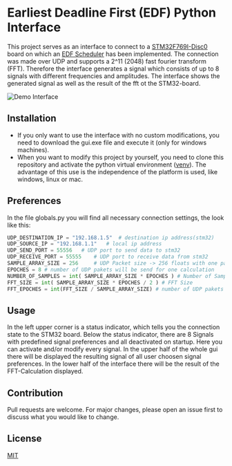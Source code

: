 # Earliest Deadline First (EDF) Python Interface

This project serves as an interface to connect to a [STM32F769I-Disc0](https://www.st.com/en/evaluation-tools/32f769idiscovery.html) board on which an [EDF Scheduler](https://gitlab.fa-wi.de/punicawaikiki/edf-python-interface) has been implemented.
The connection was made over UDP and supports a 2^11 (2048) fast fourier transform (FFT). Therefore the interface generates a signal which consists of up to 8 signals with different frequencies and amplitudes. The interface shows the generated signal as well as the result of the fft ot the STM32-board.

![Demo Interface](http://gitlab.fa-wi.de/punicawaikiki/edf-python-interface/-/raw/master/pictures/demo.png)

## Installation

* If you only want to use the interface with no custom modifications, you need to download the gui.exe file and execute it (only for windows machines).
* When you want to modify this project by yourself, you need to clone this repository and activate the python virtual environment ([venv](https://docs.python.org/3/library/venv.html)). The advantage of this use is the independence of the platform is used, like windows, linux or mac.
## Preferences

In the file globals.py you will find all necessary connection settings, the look like this:

```python
UDP_DESTINATION_IP = "192.168.1.5"  # destination ip address(stm32)
UDP_SOURCE_IP = "192.168.1.1"   # local ip address
UDP_SEND_PORT = 55556   # UDP port to send data to stm32
UDP_RECEIVE_PORT = 55555    # UDP port to receive data from stm32
SAMPLE_ARRAY_SIZE = 256     # UDP Packet size -> 256 floats with one paket will be send
EPOCHES = 8 # number of UDP pakets will be send for one calculation
NUMBER_OF_SAMPLES = int( SAMPLE_ARRAY_SIZE * EPOCHES ) # Number of Samples
FFT_SIZE = int( SAMPLE_ARRAY_SIZE * EPOCHES / 2 ) # FFT Size
FFT_EPOCHES = int(FFT_SIZE / SAMPLE_ARRAY_SIZE) # number of UDP pakets will be send back to host
```

## Usage

In the left upper corner is a status indicator, which tells you the connection state to the STM32 board.
Below the status indicator, there are 8 Signals with predefined signal preferences and all deactivated on startup. Here you can activate and/or modify every signal.
In the upper half of the whole gui there will be displayed the resulting signal of all user choosen signal preferences.
In the lower half of the interface there will be the result of the FFT-Calculation displayed.

## Contribution
Pull requests are welcome. For major changes, please open an issue first to discuss what you would like to change.

## License
[MIT](https://choosealicense.com/licenses/mit/)

